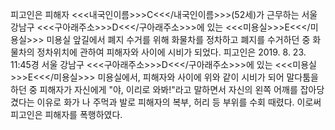 피고인은 피해자 <<<내국인이름>>>C<<</내국인이름>>>(52세)가 근무하는 서울 강남구 <<<구아래주소>>>D<<</구아래주소>>>에 있는 <<<미용실>>>E<<</미용실>>> 미용실 앞길에서 폐지 수거를 위해 화물차를 정차하고 폐지를 수거하던 중 화물차의 정차위치에 관하여 피해자와 사이에 시비가 되었다.
피고인은 2019. 8. 23. 11:45경 서울 강남구 <<<구아래주소>>>D<<</구아래주소>>>에 있는 <<<미용실>>>E<<</미용실>>> 미용실에서, 피해자와 사이에 위와 같이 시비가 되어 말다툼을 하던 중 피해자가 자신에게 "야, 이리로 와봐!"라고 말하면서 자신의 왼쪽 어깨를 잡아당겼다는 이유로 화가 나 주먹과 발로 피해자의 복부, 허리 등 부위를 수회 때렸다.
이로써 피고인은 피해자를 폭행하였다.
